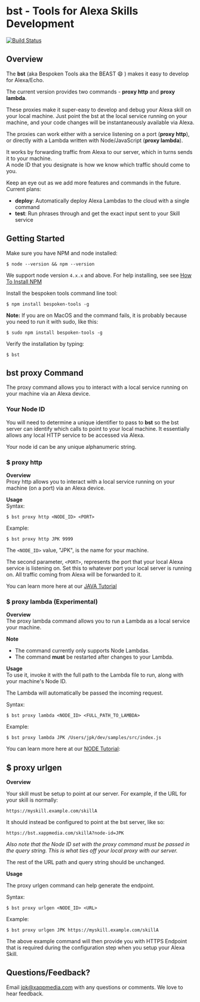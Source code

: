 bst - Tools for Alexa Skills Development
====================

[![Build Status](https://travis-ci.org/bespoken/bst.svg?branch=master)](https://travis-ci.org/bespoken/bst)

## Overview
The **bst** (aka Bespoken Tools aka the BEAST :smile: ) makes it easy to develop for Alexa/Echo.
  
The current version provides two commands - **proxy http** and **proxy lambda**.

These proxies make it super-easy to develop and debug your Alexa skill on your local machine.
Just point the bst at the local service running on your machine, and your code changes will be instantaneously available via Alexa.  
  
The proxies can work either with a service listening on a port (**proxy http**),  
or directly with a Lambda written with Node/JavaScript (**proxy lambda**).
  
It works by forwarding traffic from Alexa to our server, which in turns sends it to your machine.  
A node ID that you designate is how we know which traffic should come to you.    

Keep an eye out as we add more features and commands in the future. Current plans:  
- **deploy**: Automatically deploy Alexa Lambdas to the cloud with a single command
- **test**: Run phrases through and get the exact input sent to your Skill service

## Getting Started

Make sure you have NPM and node installed:
```
$ node --version && npm --version
```
We support node version `4.x.x` and above.  For help installing, see see [How To Install NPM](http://blog.npmjs.org/post/85484771375/how-to-install-npm)


Install the bespoken tools command line tool:
```
$ npm install bespoken-tools -g
```
__Note:__ If you are on MacOS and the command fails, it is probably because you need to run it with sudo, like this:
```
$ sudo npm install bespoken-tools -g
```
Verify the installation by typing:
```
$ bst
```

## bst proxy Command

The proxy command allows you to interact with a local service running on your machine via an Alexa device.

### Your Node ID

You will need to determine a unique identifier to pass to **bst** so the bst server can identify which calls to point to your local machine.  It essentially allows any local HTTP service to be accessed via Alexa.

Your node id can be any unique alphanumeric string.

### $ proxy http
**Overview**  
Proxy http allows you to interact with a local service running on your machine (on a port) via an Alexa device.

**Usage**  
Syntax:
```
$ bst proxy http <NODE_ID> <PORT>
```

Example:
```
$ bst proxy http JPK 9999
```

The `<NODE_ID>` value, "JPK", is the name for your machine.

The second parameter, `<PORT>`, represents the port that your local Alexa service is listening on.  Set this to whatever port your local server is running on. All traffic coming from Alexa will be forwarded to it.

You can learn more here at our [JAVA Tutorial](https://github.com/XappMedia/bst/blob/master/docs/TUTORIAL_JAVA.md)

### $ proxy lambda (Experimental)
**Overview**  
The proxy lambda command allows you to run a Lambda as a local service your machine.

**Note**
- The command currently only supports Node Lambdas.
- The command **must** be restarted after changes to your Lambda.

**Usage**  
To use it, invoke it with the full path to the Lambda file to run, along with your machine's Node ID.

The Lambda will automatically be passed the incoming request.

Syntax:
```
$ bst proxy lambda <NODE_ID> <FULL_PATH_TO_LAMBDA>
```

Example:  
```
$ bst proxy lambda JPK /Users/jpk/dev/samples/src/index.js
```

You can learn more here at our [NODE Tutorial](https://github.com/XappMedia/bst/blob/master/docs/TUTORIAL_NODE.md):

## $ proxy urlgen

**Overview**

Your skill must be setup to point at our server. For example, if the URL for your skill is normally:
```
https://myskill.example.com/skillA
```

It should instead be configured to point at the bst server, like so:
```
https://bst.xappmedia.com/skillA?node-id=JPK
```

_Also note that the Node ID set with the proxy command must be passed in the query string.  This is what ties off your local proxy with our server._

The rest of the URL path and query string should be unchanged.

**Usage**

The proxy urlgen command can help generate the endpoint.

Syntax:
```
$ bst proxy urlgen <NODE_ID> <URL>
```

Example:
```
$ bst proxy urlgen JPK https://myskill.example.com/skillA
```

The above example command will then provide you with HTTPS Endpoint that is required during the configuration step when you setup your Alexa Skill.


## Questions/Feedback?
Email jpk@xappmedia.com with any questions or comments. We love to hear feedback.